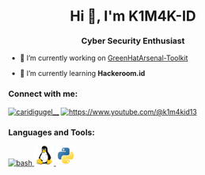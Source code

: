 <h1 align="center">Hi 👋, I'm K1M4K-ID</h1>
<h3 align="center">Cyber Security Enthusiast</h3>

- 🔭 I’m currently working on [GreenHatArsenal-Toolkit](https://github.com/K1M4K-ID/GreenHatArsenal-Toolkit)

- 🌱 I’m currently learning **Hackeroom.id**

<h3 align="left">Connect with me:</h3>
<p align="left">
<a href="https://instagram.com/caridigugel__" target="blank"><img align="center" src="https://raw.githubusercontent.com/rahuldkjain/github-profile-readme-generator/master/src/images/icons/Social/instagram.svg" alt="caridigugel__" height="30" width="40" /></a>
<a href="https://www.youtube.com/c/https://www.youtube.com/@k1m4kid13" target="blank"><img align="center" src="https://raw.githubusercontent.com/rahuldkjain/github-profile-readme-generator/master/src/images/icons/Social/youtube.svg" alt="https://www.youtube.com/@k1m4kid13" height="30" width="40" /></a>
</p>

<h3 align="left">Languages and Tools:</h3>
<p align="left"> <a href="https://www.gnu.org/software/bash/" target="_blank" rel="noreferrer"> <img src="https://www.vectorlogo.zone/logos/gnu_bash/gnu_bash-icon.svg" alt="bash" width="40" height="40"/> </a> <a href="https://www.linux.org/" target="_blank" rel="noreferrer"> <img src="https://raw.githubusercontent.com/devicons/devicon/master/icons/linux/linux-original.svg" alt="linux" width="40" height="40"/> </a> <a href="https://www.python.org" target="_blank" rel="noreferrer"> <img src="https://raw.githubusercontent.com/devicons/devicon/master/icons/python/python-original.svg" alt="python" width="40" height="40"/> </a> </p>
